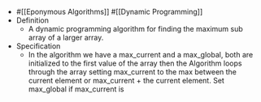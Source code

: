 - #[[Eponymous Algorithms]] #[[Dynamic Programming]]
- Definition
	- A dynamic programming algorithm for finding the maximum sub array of a larger array.
- Specification
	- In the algorithm we have a max_current and a max_global, both are initialized to the first value of the array then the Algorithm loops through the array setting max_current to the max between the current element or max_current + the current element. Set max_global if max_current is